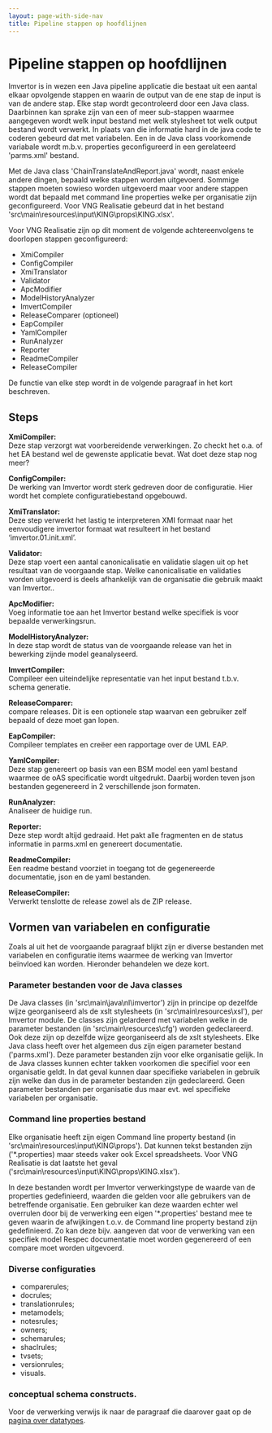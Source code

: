 ```yaml
---
layout: page-with-side-nav
title: Pipeline stappen op hoofdlijnen
---
```

#  Pipeline stappen op hoofdlijnen
Imvertor is in wezen een Java pipeline applicatie die bestaat uit een aantal elkaar opvolgende stappen en waarin de output 
van de ene stap de input is van de andere stap. Elke stap wordt gecontroleerd door een Java class. Daarbinnen kan sprake 
zijn van een of meer sub-stappen waarmee aangegeven wordt welk input bestand met welk stylesheet tot welk output bestand 
wordt verwerkt. In plaats van die informatie hard in de java code te coderen gebeurd dat met variabelen. Een in de Java 
class voorkomende variabale wordt m.b.v. properties geconfigureerd in een gerelateerd 'parms.xml' bestand.

Met de Java class 'ChainTranslateAndReport.java' wordt, naast enkele andere dingen, bepaald welke stappen worden uitgevoerd. 
Sommige stappen moeten sowieso worden uitgevoerd maar voor andere stappen wordt dat bepaald met command line properties 
welke per organisatie zijn geconfigureerd. Voor VNG Realisatie gebeurd dat in het bestand 'src\main\resources\input\KING\props\KING.xlsx'.

Voor VNG Realisatie zijn op dit moment de volgende achtereenvolgens te doorlopen stappen geconfigureerd:
*	XmiCompiler
*	ConfigCompiler
*	XmiTranslator
*	Validator
*	ApcModifier
*	ModelHistoryAnalyzer
*	ImvertCompiler
*	ReleaseComparer (optioneel)
*	EapCompiler
*	YamlCompiler
*	RunAnalyzer
*	Reporter
*	ReadmeCompiler
*	ReleaseCompiler

De functie van elke step wordt in de volgende paragraaf in het kort beschreven.

## Steps
**XmiCompiler:**<br/>
Deze stap verzorgt wat voorbereidende verwerkingen. Zo checkt het o.a. of het EA bestand wel de gewenste applicatie bevat.
Wat doet deze stap nog meer?

**ConfigCompiler:**<br/>
De werking van Imvertor wordt sterk gedreven door de configuratie. Hier wordt het complete configuratiebestand opgebouwd.

**XmiTranslator:**<br/>
Deze step verwerkt het lastig te interpreteren XMI formaat naar het eenvoudigere imvertor formaat wat resulteert in het bestand ‘imvertor.01.init.xml’.

**Validator:**<br/>
Deze stap voert een aantal canonicalisatie en validatie slagen uit op het resultaat van de voorgaande stap. Welke canonicalisatie en validaties worden uitgevoerd is deels afhankelijk van de organisatie die gebruik maakt van Imvertor..

**ApcModifier:**<br/>
Voeg informatie toe aan het Imvertor bestand welke specifiek is voor bepaalde verwerkingsrun.

**ModelHistoryAnalyzer:**<br/>
In deze stap wordt de status van de voorgaande release van het in bewerking zijnde model geanalyseerd.

**ImvertCompiler:**<br/>
Compileer een uiteindelijke representatie van het input bestand t.b.v. schema generatie.

**ReleaseComparer:**<br/>
compare releases. Dit is een optionele stap waarvan een gebruiker zelf bepaald of deze moet gan lopen.

**EapCompiler:**<br/>
Compileer templates en creëer een rapportage over de UML EAP.

**YamlCompiler:**<br/>
Deze stap genereert op basis van een BSM model een yaml bestand waarmee de oAS specificatie wordt uitgedrukt. Daarbij worden teven json bestanden gegenereerd in 2 verschillende json formaten.

**RunAnalyzer:**<br/>
Analiseer de huidige run.

**Reporter:**<br/>
Deze step wordt altijd gedraaid. Het pakt alle fragmenten en de status informatie in parms.xml en genereert documentatie.

**ReadmeCompiler:**<br/>
Een readme bestand voorziet in toegang tot de gegenereerde documentatie, json en de yaml bestanden.

**ReleaseCompiler:**<br/>
Verwerkt tenslotte de release zowel als de ZIP release.

## Vormen van variabelen en configuratie
Zoals al uit het de voorgaande paragraaf blijkt zijn er diverse bestanden met variabelen en configuratie items waarmee de werking van Imvertor beïnvloed kan worden.
Hieronder behandelen we deze kort.

### Parameter bestanden voor de Java classes
De Java classes (in 'src\main\java\nl\imvertor') zijn in principe op dezelfde wijze georganiseerd als de xslt stylesheets (in 'src\main\resources\xsl'), per Imvertor module. De classes zijn gelardeerd met variabelen welke in de parameter bestanden (in 'src\main\resources\cfg') worden gedeclareerd. Ook deze zijn op dezelfde wijze georganiseerd als de xslt stylesheets. Elke Java class heeft over het algemeen dus zijn eigen parameter bestand ('parms.xml'). Deze parameter bestanden zijn voor elke organisatie gelijk. In de Java classes kunnen echter takken voorkomen die specifiel voor een organisatie geldt. In dat geval kunnen daar specifieke variabelen in gebruik zijn welke dan dus in de parameter bestanden zijn gedeclareerd. Geen parameter bestanden per organisatie dus maar evt. wel specifieke variabelen per organisatie.

### Command line properties bestand 
Elke organisatie heeft zijn eigen Command line property bestand (in 'src\main\resources\input\KING\props'). Dat kunnen tekst bestanden zijn ('*.properties) maar steeds vaker ook Excel spreadsheets. Voor VNG Realisatie is dat laatste het geval ('src\main\resources\input\KING\props\KING.xlsx').

In deze bestanden wordt per Imvertor verwerkingstype de waarde van de properties gedefinieerd, waarden die gelden voor alle gebruikers van de betreffende organisatie. Een gebruiker kan deze waarden echter wel overrulen door bij de verwerking een eigen '*.properties' bestand mee te geven waarin de afwijkingen t.o.v. de Command line property bestand zijn gedefinieerd.
Zo kan deze bijv. aangeven dat voor de verwerking van een specifiek model Respec documentatie moet worden gegenereerd of een compare moet worden uitgevoerd.

### Diverse configuraties
  - comparerules;
  - docrules;
  - translationrules;
  - metamodels;
  - notesrules;
  - owners;
  - schemarules;
  - shaclrules;
  - tvsets;
  - versionrules;
  - visuals.

### conceptual schema constructs.
Voor de verwerking verwijs ik naar de paragraaf die daarover gaat op de [pagina over datatypes](../Omgang-met-datatypes.html#conceptual-schemas).
